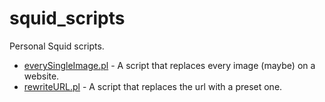 # squid_scripts
Personal Squid scripts.

- [everySingleImage.pl](https://github.com/sakkarose/squid_scripts/blob/main/everySingleImage.pl) - A script that replaces every image (maybe) on a website.
- [rewriteURL.pl](https://github.com/sakkarose/squid_scripts/blob/main/rewriteURL.pl) - A script that replaces the url with a preset one.


